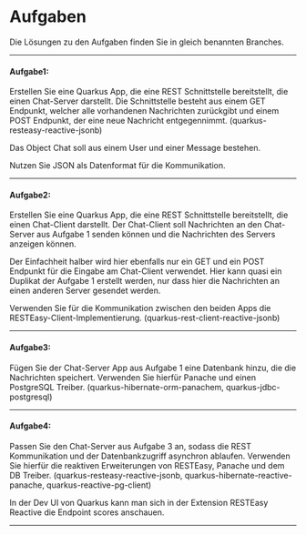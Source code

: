 # Aufgaben

Die Lösungen zu den Aufgaben finden Sie in gleich benannten Branches.

---

#### Aufgabe1:

Erstellen Sie eine Quarkus App, die eine REST Schnittstelle bereitstellt, die einen Chat-Server darstellt.
Die Schnittstelle besteht aus einem GET Endpunkt, welcher alle vorhandenen Nachrichten zurückgibt und einem POST Endpunkt, der eine neue Nachricht entgegennimmt. (quarkus-resteasy-reactive-jsonb)

Das Object Chat soll aus einem User und einer Message bestehen.

Nutzen Sie JSON als Datenformat für die Kommunikation.

---

#### Aufgabe2:

Erstellen Sie eine Quarkus App, die eine REST Schnittstelle bereitstellt, die einen Chat-Client darstellt.
Der Chat-Client soll Nachrichten an den Chat-Server aus Aufgabe 1 senden können und die Nachrichten des Servers anzeigen können.

Der Einfachheit halber wird hier ebenfalls nur ein GET und ein POST Endpunkt für die Eingabe am Chat-Client verwendet.
Hier kann quasi ein Duplikat der Aufgabe 1 erstellt werden, nur dass hier die Nachrichten an einen anderen Server gesendet werden.

Verwenden Sie für die Kommunikation zwischen den beiden Apps die RESTEasy-Client-Implementierung. (quarkus-rest-client-reactive-jsonb)

--- 

#### Aufgabe3:

Fügen Sie der Chat-Server App aus Aufgabe 1 eine Datenbank hinzu, die die Nachrichten speichert.
Verwenden Sie hierfür Panache und einen PostgreSQL Treiber.
(quarkus-hibernate-orm-panachem, quarkus-jdbc-postgresql)

---

#### Aufgabe4:

Passen Sie den Chat-Server aus Aufgabe 3 an, sodass die REST Kommunikation und der Datenbankzugriff asynchron ablaufen.
Verwenden Sie hierfür die reaktiven Erweiterungen von RESTEasy, Panache und dem DB Treiber.
(quarkus-resteasy-reactive-jsonb, quarkus-hibernate-reactive-panache, quarkus-reactive-pg-client)

In der Dev UI von Quarkus kann man sich in der Extension RESTEasy Reactive die Endpoint scores anschauen.

---